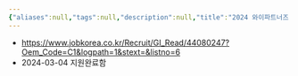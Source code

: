```yaml
---
{"aliases":null,"tags":null,"description":null,"title":"2024 와이파트너즈 신입 경력 공채","created":"2024-03-04T18:39:18","updated":"2024-03-04T18:39:43","dg-publish":true,"permalink":"/docs/2024 와이파트너즈 신입 경력 공채/","dgPassFrontmatter":true}
---
```


- <https://www.jobkorea.co.kr/Recruit/GI_Read/44080247?Oem_Code=C1&logpath=1&stext=&listno=6>
- 2024-03-04 지원완료함
